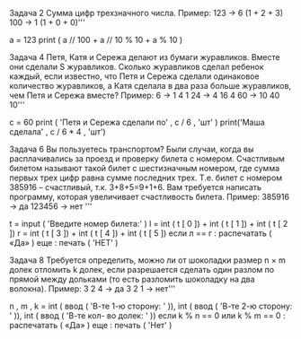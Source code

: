 
Задача 2
Сумма цифр трехзначного числа.
Пример:
123 -> 6 (1 + 2 + 3)
100 -> 1 (1 + 0 + 0)'''

а  =  123
print ( а // 100  +  а // 10 % 10  +  а % 10 )

Задача 4
Петя, Катя и Сережа делают из бумаги журавликов. Вместе они сделали S журавликов.
Сколько журавликов сделал ребенок каждый, если известно, что Петя и Сережа сделали одинаковое количество журавликов,
а Катя сделала в два раза больше журавликов, чем Петя и Сережа вместе?
Пример:
6 -> 1 4 1
24 -> 4 16 4
60 -> 10 40 10'''

с  =  60
print ( 'Петя и Сережа сделали по' , с / 6 , 'шт' )
print('Маша сделала' , с / 6 * 4 , 'шт')

Задача 6
Вы пользуетесь транспортом? Были случаи, когда вы расплачивались за проезд и проверку билета с номером.
Счастливым билетом называют такой билет с шестизначным номером, где сумма первых трех цифр равна сумме последних трех.
Т.е. билет с номером 385916 – счастливый, т.к. 3+8+5=9+1+6.
Вам требуется написать программу, которая увеличивает счастливость билета.
Пример:
385916 -> да
123456 -> нет '''

t  =  input ( 'Введите номер билета:' )
l  =  int ( t [ 0 ]) +  int ( t [ 1 ]) +  int ( t [ 2 ])
r  =  int ( t [ 3 ]) +  int ( t [ 4 ]) +  int ( t [ 5 ])
если  л  ==  г :
    распечатать ( «Да» )
еще :
    печать ( 'НЕТ' )

Задача 8
Требуется определить, можно ли от шоколадки размер n × m долек отломить k долек,
если разрешается сделать один разлом по прямой между дольками (то есть разломить шоколадку на два волокна).
Пример:
3 2 4 -> да
3 2 1 -> нет'''

n , m , k  =  int ( ввод ( 'В-те 1-ю сторону: ' )), int ( ввод ( 'В-те 2-ю сторону: ' )), int ( ввод ( 'В-те кол- во долек: ' ))
если  k % n  ==  0  или  k % m  ==  0 :
    распечатать ( «Да» )
еще : печать ( 'Нет' )
